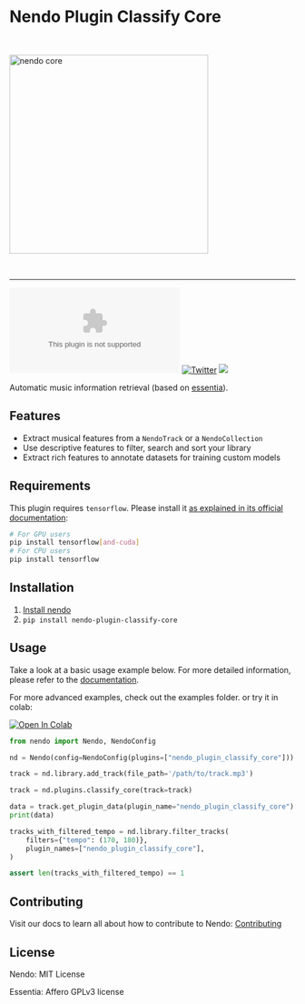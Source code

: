 # Nendo Plugin Classify Core

<br>
<p align="left">
    <img src="https://okio.ai/docs/assets/nendo_core_logo.png" width="350" alt="nendo core">
</p>
<br>

---

![Documentation](https://img.shields.io/website/https/nendo.ai)
[![Twitter](https://img.shields.io/twitter/url/https/twitter.com/okio_ai.svg?style=social&label=Follow%20%40okio_ai)](https://twitter.com/okio_ai) [![](https://dcbadge.vercel.app/api/server/gaZMZKzScj?compact=true&style=flat)](https://discord.gg/gaZMZKzScj)

Automatic music information retrieval (based on [essentia](https://essentia.upf.edu/)).

## Features

- Extract musical features from a `NendoTrack` or a `NendoCollection`
- Use descriptive features to filter, search and sort your library
- Extract rich features to annotate datasets for training custom models

## Requirements

This plugin requires `tensorflow`. Please install it [as explained in its official documentation](https://www.tensorflow.org/install/pip):

```bash
# For GPU users
pip install tensorflow[and-cuda]
# For CPU users
pip install tensorflow
```

## Installation

1. [Install nendo](https://github.com/okio-ai/nendo#installation)
2. `pip install nendo-plugin-classify-core`

## Usage

Take a look at a basic usage example below.
For more detailed information, please refer to the [documentation](https://okio.ai/docs/classify-core/advanced).

For more advanced examples, check out the examples folder.
or try it in colab:

<a target="_blank" href="https://colab.research.google.com/drive/1mmbjf0NfsF596p2zDWBDryuxvFYMGAzO?usp=sharing">
    <img src="https://colab.research.google.com/assets/colab-badge.svg" alt="Open In Colab"/>
</a>


```python
from nendo import Nendo, NendoConfig

nd = Nendo(config=NendoConfig(plugins=["nendo_plugin_classify_core"]))

track = nd.library.add_track(file_path='/path/to/track.mp3')

track = nd.plugins.classify_core(track=track)

data = track.get_plugin_data(plugin_name="nendo_plugin_classify_core")
print(data)

tracks_with_filtered_tempo = nd.library.filter_tracks(
    filters={"tempo": (170, 180)},
    plugin_names=["nendo_plugin_classify_core"],
)

assert len(tracks_with_filtered_tempo) == 1
```

## Contributing

Visit our docs to learn all about how to contribute to Nendo: [Contributing](https://okio.ai/docs/contributing/)

## License

Nendo: MIT License

Essentia: Affero GPLv3 license